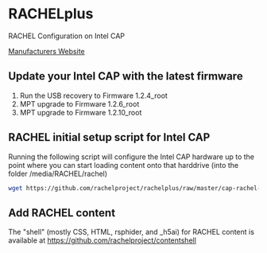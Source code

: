 # RACHELplus
RACHEL Configuration on Intel CAP

[Manufacturers Website](http://www.intel.com/content/www/us/en/education/solutions/content-access-point.html)

## Update your Intel CAP with the latest firmware
1. Run the USB recovery to Firmware 1.2.4_root
2. MPT upgrade to Firmware 1.2.6_root
3. MPT upgrade to Firmware 1.2.10_root

## RACHEL initial setup script for Intel CAP
Running the following script will configure the Intel CAP hardware up to the point where you can start loading content onto that harddrive (into the folder /media/RACHEL/rachel)
```bash
wget https://github.com/rachelproject/rachelplus/raw/master/cap-rachel-first-install.sh -O - | bash 
```

## Add RACHEL content
The "shell" (mostly CSS, HTML, rsphider, and _h5ai) for RACHEL content is available at https://github.com/rachelproject/contentshell
